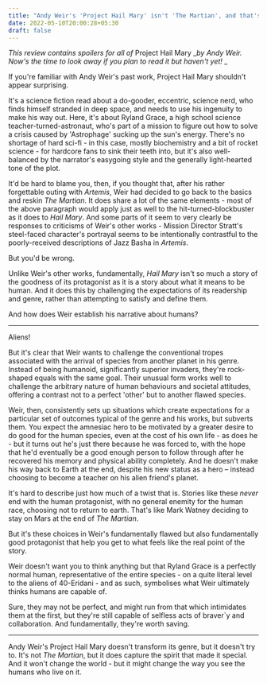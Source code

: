```yaml
---
title: "Andy Weir's 'Project Hail Mary' isn't 'The Martian', and that's a good thing"
date: 2022-05-10T20:00:28+05:30
draft: false
---
```


_This review contains spoilers for all of_ Project Hail Mary __by Andy Weir. Now's the time to look away if you plan to read it but haven't yet!_ _

If you're familiar with Andy Weir's past work, Project Hail Mary shouldn't appear surprising.

It's a science fiction read about a do-gooder, eccentric, science nerd, who finds himself stranded in deep space, and needs to use his ingenuity to make his way out. Here, it's about Ryland Grace, a high school science teacher-turned-astronaut, who's part of a mission to figure out how to solve a crisis caused by 'Astrophage' sucking up the sun's energy. There's no shortage of hard sci-fi - in this case, mostly biochemistry and a bit of rocket science - for hardcore fans to sink their teeth into, but it's also well-balanced by the narrator's easygoing style and the generally light-hearted tone of the plot.

It'd be hard to blame you, then, if you thought that, after his rather forgettable outing with _Artemis_, Weir had decided to go back to the basics and reskin _The Martian_. It does share a lot of the same elements - most of the above paragraph would apply just as well to the hit-turned-blockbuster as it does to _Hail Mary_. And some parts of it seem to very clearly be responses to criticisms of Weir's other works - Mission Director Stratt's steel-faced character's portrayal seems to be intentionally contrastful to the poorly-received descriptions of Jazz Basha in _Artemis_.

But you'd be wrong.

Unlike Weir's other works, fundamentally, _Hail Mary_ isn't so much a story of the goodness of its protagonist as it is a story about what it means to be human. And it does this by challenging the expectations of its readership and genre, rather than attempting to satisfy and define them.

And how does Weir establish his narrative about humans?

----

Aliens!

But it's clear that Weir wants to challenge the conventional tropes associated with the arrival of species from another planet in his genre. Instead of being humanoid, significantly superior invaders, they're rock-shaped equals with the same goal. Their unusual form works well to challenge the arbitrary nature of human behaviours and societal attitudes, offering a contrast not to a perfect 'other' but to another flawed species.

Weir, then, consistently sets up situations which create expectations for a particular set of outcomes typical of the genre and his works, but subverts them. You expect the amnesiac hero to be motivated by a greater desire to do good for the human species, even at the cost of his own life - as does he - but it turns out he's just there because he was forced to, with the hope that he'd eventually be a good enough person to follow through after he recovered his memory and physical ability completely. And he doesn't make his way back to Earth at the end, despite his new status as a hero – instead choosing to become a teacher on his alien friend's planet.

It's hard to describe just how much of a twist that is. Stories like these _never_ end with the human protagonist, with no general enemity for the human race, choosing not to return to earth. That's like Mark Watney deciding to stay on Mars at the end of _The Martian_.

But it's these choices in Weir's fundamentally flawed but also fundamentally good protagonist that help you get to what feels like the real point of the story.

Weir doesn't want you to think anything but that Ryland Grace is a perfectly normal human, representative of the entire species - on a quite literal level to the aliens of 40-Eridani - and as such, symbolises what Weir ultimately thinks humans are capable of.

Sure, they may not be perfect, and might run from that which intimidates them at the first, but they're still capable of selfless acts of braver`y and collaboration. And fundamentally, they're worth saving.

-----

Andy Weir's Project Hail Mary doesn't transform its genre, but it doesn't try to. It's not _The Martian_, but it does capture the spirit that made it special. And it won't change the world - but it might change the way you see the humans who live on it.
